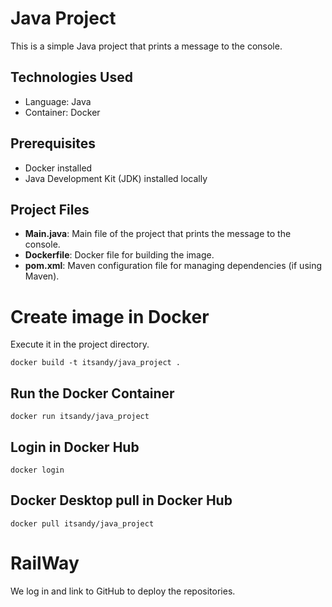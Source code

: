 # Java Project

This is a simple Java project that prints a message to the console.

## Technologies Used
- Language: Java
- Container: Docker

## Prerequisites
- Docker installed
- Java Development Kit (JDK) installed locally

## Project Files
- **Main.java**: Main file of the project that prints the message to the console.
- **Dockerfile**: Docker file for building the image.
- **pom.xml**: Maven configuration file for managing dependencies (if using Maven).

# Create image in Docker

Execute it in the project directory.

~~~
docker build -t itsandy/java_project .
~~~

## Run the Docker Container
~~~
docker run itsandy/java_project
~~~

## Login in Docker Hub
~~~
docker login
~~~

## Docker Desktop pull in Docker Hub
~~~
docker pull itsandy/java_project
~~~

# RailWay
We log in and link to GitHub to deploy the repositories.
